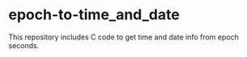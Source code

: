 # epoch-to-time_and_date
This repository includes C code to get time and date info from epoch seconds.
